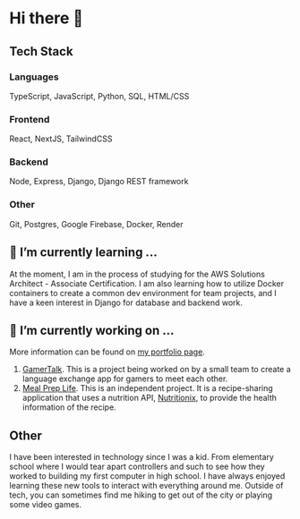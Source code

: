# Hi there 👋

## Tech Stack

### Languages
TypeScript, JavaScript, Python, SQL, HTML/CSS

### Frontend
React, NextJS, TailwindCSS

### Backend
Node, Express, Django, Django REST framework

### Other
Git, Postgres, Google Firebase, Docker, Render

## 🌱 I’m currently learning ...
At the moment, I am in the process of studying for the AWS Solutions Architect - Associate Certification. I am also learning how to utilize Docker containers to create a common dev environment for team projects, and I have a keen interest in Django for database and backend work.

## 🔭 I’m currently working on ...
More information can be found on [my portfolio page](https://my-portfolio-taylorc19s-projects.vercel.app/).
1. [GamerTalk](https://github.com/GamerTalk). This is a project being worked on by a small team to create a language exchange app for gamers to meet each other.
2. [Meal Prep Life](https://github.com/TaylorC19/meal-prep-tracker). This is an independent project. It is a recipe-sharing application that uses a nutrition API, [Nutritionix](https://www.nutritionix.com/), to provide the health information of the recipe.

## Other
I have been interested in technology since I was a kid. From elementary school where I would tear apart controllers and such to see how they worked to building my first computer in high school. I have always enjoyed learning these new tools to interact with everything around me.
Outside of tech, you can sometimes find me hiking to get out of the city or playing some video games.

<!--
**TaylorC19/TaylorC19** is a ✨ _special_ ✨ repository because its `README.md` (this file) appears on your GitHub profile.

Here are some ideas to get you started:

- 👯 I’m looking to collaborate on ...
- 🤔 I’m looking for help with ...
- 💬 Ask me about ...
- 📫 How to reach me: ...
- ⚡ Fun fact: ...
-->
